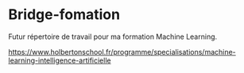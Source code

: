 # Bridge-fomation
Futur répertoire de travail pour ma formation Machine Learning.




https://www.holbertonschool.fr/programme/specialisations/machine-learning-intelligence-artificielle
